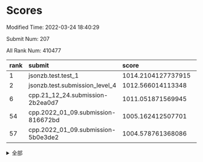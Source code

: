 # Scores

Modified Time: 2022-03-24 18:40:29

Submit Num: 207

All Rank Num: 410477

| rank |               submit               |       score        |       sigma        | pk_num |
| :--- | :--------------------------------- | :----------------- | :----------------- | :----- |
| 1    | jsonzb.test.test_1                 | 1014.2104127737915 | 0.8322901610212937 | 7934   |
| 2    | jsonzb.test.submission_level_4     | 1012.566014113348  | 0.7804145513866132 | 7932   |
| 6    | cpp.21_12_24.submission-2b2ea0d7   | 1011.051871569945  | 0.7636150860445162 | 7935   |
| 54   | cpp.2022_01_09.submission-816672bd | 1005.162412507701  | 0.724004538136225  | 7933   |
| 57   | cpp.2022_01_09.submission-5b0e3de2 | 1004.578761368086  | 0.7260206622792872 | 7936   |


<details>
<summary>全部</summary>

| rank |                 submit                 |       score        |       sigma        | pk_num |
| :--- | :------------------------------------- | :----------------- | :----------------- | :----- |
| 1    | jsonzb.test.test_1                     | 1014.2104127737915 | 0.8322901610212937 | 7934   |
| 2    | jsonzb.test.submission_level_4         | 1012.566014113348  | 0.7804145513866132 | 7932   |
| 3    | gobigger.level_3.submission_level_3_24 | 1012.005841336359  | 0.8125481753035001 | 7931   |
| 4    | gobigger.level_3.submission_level_3_27 | 1011.8517291490145 | 0.7841890303495322 | 7926   |
| 5    | gobigger.level_3.submission_level_3_30 | 1011.3477020061739 | 0.7744979788235973 | 7935   |
| 6    | cpp.21_12_24.submission-2b2ea0d7       | 1011.051871569945  | 0.7636150860445162 | 7935   |
| 7    | gobigger.level_3.submission_level_3_36 | 1010.9381923953231 | 0.7809810614734563 | 7933   |
| 8    | gobigger.level_3.submission_level_3_9  | 1010.9366592444883 | 0.7665687629592611 | 7936   |
| 9    | gobigger.level_3.submission_level_3_34 | 1010.8783047678735 | 0.7844051630799199 | 7934   |
| 10   | gobigger.level_3.submission_level_3_39 | 1010.8143899851409 | 0.7613226442726955 | 7932   |
| 11   | gobigger.level_3.submission_level_3_45 | 1010.8112508969664 | 0.7504824719703789 | 7930   |
| 12   | gobigger.level_3.submission_level_3_22 | 1010.6893498872422 | 0.7796192981833413 | 7931   |
| 13   | gobigger.level_3.submission_level_3_23 | 1010.6782804535557 | 0.7670030100789869 | 7936   |
| 14   | gobigger.level_3.submission_level_3_19 | 1010.6730751921663 | 0.7761919005790459 | 7932   |
| 15   | gobigger.level_3.submission_level_3_41 | 1010.5181282540087 | 0.7711046897935171 | 7930   |
| 16   | gobigger.level_3.submission_level_3_21 | 1010.4177772182967 | 0.7856633781436464 | 7935   |
| 17   | gobigger.level_3.submission_level_3_11 | 1010.4072620781102 | 0.7566236756081821 | 7930   |
| 18   | gobigger.level_3.submission_level_3_15 | 1010.3815523044375 | 0.769274868516333  | 7936   |
| 19   | gobigger.level_3.submission_level_3_28 | 1010.3680561070775 | 0.7659873076849393 | 7933   |
| 20   | gobigger.level_3.submission_level_3_13 | 1010.2772754220296 | 0.7662345655301188 | 7935   |
| 21   | gobigger.level_3.submission_level_3_49 | 1010.1516869147649 | 0.7501409086805586 | 7935   |
| 22   | gobigger.level_3.submission_level_3_25 | 1010.0864000996975 | 0.7566740226330548 | 7936   |
| 23   | gobigger.level_3.submission_level_3_29 | 1010.0630508083727 | 0.7588787734748905 | 7931   |
| 24   | gobigger.level_3.submission_level_3_32 | 1010.0384523766139 | 0.7531079445252061 | 7934   |
| 25   | gobigger.level_3.submission_level_3_42 | 1010.0298113105273 | 0.7443868904879588 | 7934   |
| 26   | gobigger.level_3.submission_level_3_47 | 1009.9713325574018 | 0.7513468346347562 | 7935   |
| 27   | gobigger.level_3.submission_level_3_18 | 1009.9255349864958 | 0.7611153197428456 | 7934   |
| 28   | gobigger.level_3.submission_level_3_1  | 1009.8886671843725 | 0.7834458318657018 | 7927   |
| 29   | gobigger.level_3.submission_level_3_48 | 1009.8789288330692 | 0.7621750549290773 | 7928   |
| 30   | gobigger.level_3.submission_level_3_7  | 1009.8668844434992 | 0.7408984675748262 | 7931   |
| 31   | gobigger.level_3.submission_level_3_16 | 1009.8650556553854 | 0.7414132640034076 | 7927   |
| 32   | gobigger.level_3.submission_level_3_5  | 1009.7142872888616 | 0.7423170723594646 | 7929   |
| 33   | gobigger.level_3.submission_level_3_35 | 1009.6350007134597 | 0.7283553113851796 | 7928   |
| 34   | gobigger.level_3.submission_level_3_20 | 1009.6324516801914 | 0.7324354797941957 | 7927   |
| 35   | gobigger.level_3.submission_level_3_8  | 1009.6319321055374 | 0.7320954976917057 | 7929   |
| 36   | gobigger.level_3.submission_level_3_46 | 1009.611460334359  | 0.7502604689369737 | 7931   |
| 37   | gobigger.level_3.submission_level_3_40 | 1009.5762020130632 | 0.7670789796481496 | 7934   |
| 38   | gobigger.level_3.submission_level_3_2  | 1009.5525583250284 | 0.7479494809581777 | 7934   |
| 39   | gobigger.level_3.submission_level_3_12 | 1009.5225822039893 | 0.7445436537346418 | 7942   |
| 40   | gobigger.level_3.submission_level_3_43 | 1009.2851122123234 | 0.7637763975095105 | 7934   |
| 41   | gobigger.level_3.submission_level_3_14 | 1009.1696958642578 | 0.7564385657182798 | 7933   |
| 42   | gobigger.level_3.submission_level_3_4  | 1009.1142259008737 | 0.7379769638436777 | 7927   |
| 43   | gobigger.level_3.submission_level_3_26 | 1009.0065185027348 | 0.7831274052287444 | 7931   |
| 44   | gobigger.level_3.submission_level_3_33 | 1008.9765847725754 | 0.7529868474978424 | 7932   |
| 45   | gobigger.level_3.submission_level_3_6  | 1008.9551733617851 | 0.7237272726621664 | 7931   |
| 46   | gobigger.level_3.submission_level_3_44 | 1008.9431942356116 | 0.7754877306433732 | 7933   |
| 47   | gobigger.level_3.submission_level_3_10 | 1008.8854822284393 | 0.7435075287033954 | 7928   |
| 48   | gobigger.level_3.submission_level_3_38 | 1008.8566330538295 | 0.7722505959039182 | 7934   |
| 49   | gobigger.level_3.submission_level_3_17 | 1008.8435753051798 | 0.7412638245975232 | 7936   |
| 50   | gobigger.level_3.submission_level_3_37 | 1008.7698065072616 | 0.7351166162937649 | 7934   |
| 51   | gobigger.level_3.submission_level_3_0  | 1008.6600368500744 | 0.7467891830543726 | 7937   |
| 52   | gobigger.level_3.submission_level_3_31 | 1008.6478307213638 | 0.7524884019195739 | 7928   |
| 53   | gobigger.level_3.submission_level_3_3  | 1008.5478407475243 | 0.7469026077107063 | 7929   |
| 54   | cpp.2022_01_09.submission-816672bd     | 1005.162412507701  | 0.724004538136225  | 7933   |
| 55   | gobigger.level_1.submission_level_1_19 | 1005.0363869647208 | 0.7182475691684574 | 7924   |
| 56   | gobigger.level_1.submission_level_1_11 | 1004.7496335418206 | 0.7115731567993505 | 7926   |
| 57   | cpp.2022_01_09.submission-5b0e3de2     | 1004.578761368086  | 0.7260206622792872 | 7936   |
| 58   | gobigger.level_1.submission_level_1_35 | 1004.3818142936576 | 0.7197410886709876 | 7932   |
| 59   | gobigger.level_1.submission_level_1_12 | 1004.348882578338  | 0.7235170061878533 | 7935   |
| 60   | gobigger.level_1.submission_level_1_6  | 1004.2410030034301 | 0.7137525169829606 | 7931   |
| 61   | gobigger.level_1.submission_level_1_22 | 1004.0234286075437 | 0.7026443265781943 | 7928   |
| 62   | gobigger.level_1.submission_level_1_2  | 1003.9939808567841 | 0.7206137087700868 | 7933   |
| 63   | gobigger.level_1.submission_level_1_34 | 1003.9629021155613 | 0.7121970891518072 | 7935   |
| 64   | gobigger.level_1.submission_level_1_13 | 1003.9236762385314 | 0.7124819691728527 | 7932   |
| 65   | gobigger.level_1.submission_level_1_14 | 1003.7980787857982 | 0.7097894502715941 | 7934   |
| 66   | gobigger.level_1.submission_level_1_36 | 1003.7616809206156 | 0.7102105336815012 | 7929   |
| 67   | gobigger.level_1.submission_level_1_25 | 1003.7139156925964 | 0.7073702152664327 | 7928   |
| 68   | gobigger.level_1.submission_level_1_4  | 1003.6640909010956 | 0.7132854559570188 | 7931   |
| 69   | gobigger.level_1.submission_level_1_37 | 1003.6568824685187 | 0.7076342696126329 | 7934   |
| 70   | gobigger.level_1.submission_level_1_16 | 1003.6384992839064 | 0.727674932535414  | 7933   |
| 71   | gobigger.level_1.submission_level_1_30 | 1003.5877213751609 | 0.7109305317334268 | 7938   |
| 72   | gobigger.level_1.submission_level_1_10 | 1003.5771954983945 | 0.7240646307579236 | 7933   |
| 73   | gobigger.level_1.submission_level_1_29 | 1003.5601177403673 | 0.7200556812405504 | 7936   |
| 74   | gobigger.level_1.submission_level_1_32 | 1003.5162848165436 | 0.7206244712205565 | 7928   |
| 75   | gobigger.level_1.submission_level_1_44 | 1003.5089192715099 | 0.7261334158385491 | 7933   |
| 76   | gobigger.level_1.submission_level_1_8  | 1003.4345082122715 | 0.7196569338793185 | 7931   |
| 77   | gobigger.level_1.submission_level_1_38 | 1003.4180301069154 | 0.7269362858428899 | 7930   |
| 78   | gobigger.level_1.submission_level_1_49 | 1003.3378727882362 | 0.7135900230754848 | 7931   |
| 79   | gobigger.level_1.submission_level_1_9  | 1003.2794422785032 | 0.7118170610605015 | 7932   |
| 80   | gobigger.level_1.submission_level_1_5  | 1003.2692564131079 | 0.7247343100669948 | 7933   |
| 81   | gobigger.level_1.submission_level_1_40 | 1003.263277831243  | 0.714985404266094  | 7935   |
| 82   | gobigger.level_1.submission_level_1_39 | 1003.2358899035604 | 0.7239107368643323 | 7930   |
| 83   | gobigger.level_1.submission_level_1_17 | 1003.2261581949973 | 0.7100413898288221 | 7927   |
| 84   | gobigger.level_1.submission_level_1_0  | 1003.1893086267091 | 0.715491746946145  | 7933   |
| 85   | gobigger.level_1.submission_level_1_3  | 1003.1387419400812 | 0.7259204473254506 | 7935   |
| 86   | gobigger.level_1.submission_level_1_21 | 1003.0937184184635 | 0.7073232606681823 | 7939   |
| 87   | gobigger.level_1.submission_level_1_26 | 1003.0766370173262 | 0.7240498704632655 | 7933   |
| 88   | gobigger.level_1.submission_level_1_48 | 1003.0761006395348 | 0.7085295368321027 | 7934   |
| 89   | gobigger.level_1.submission_level_1_46 | 1003.0720159776939 | 0.7077753998928221 | 7930   |
| 90   | gobigger.level_1.submission_level_1_27 | 1003.0599242115493 | 0.7147775094856114 | 7932   |
| 91   | gobigger.level_1.submission_level_1_45 | 1003.0521996650874 | 0.713158371907806  | 7929   |
| 92   | gobigger.level_1.submission_level_1_33 | 1003.0240576962145 | 0.7209739806949559 | 7934   |
| 93   | gobigger.level_1.submission_level_1_41 | 1003.0148776105842 | 0.7049616559124824 | 7936   |
| 94   | gobigger.level_1.submission_level_1_15 | 1002.9735778315151 | 0.7098175040641429 | 7934   |
| 95   | gobigger.level_1.submission_level_1_23 | 1002.7974662397163 | 0.7123730062251027 | 7931   |
| 96   | gobigger.level_1.submission_level_1_18 | 1002.768373505649  | 0.7045623118635078 | 7933   |
| 97   | gobigger.level_1.submission_level_1_20 | 1002.7499374215361 | 0.7126444231407295 | 7938   |
| 98   | gobigger.level_1.submission_level_1_47 | 1002.7308297064693 | 0.7180453463906421 | 7933   |
| 99   | gobigger.level_1.submission_level_1_42 | 1002.6363594821861 | 0.7216122092851615 | 7932   |
| 100  | gobigger.level_1.submission_level_1_1  | 1002.6201074314412 | 0.7097317428310671 | 7929   |
| 101  | gobigger.level_1.submission_level_1_24 | 1002.4975098060154 | 0.7105383934641516 | 7928   |
| 102  | gobigger.level_1.submission_level_1_28 | 1002.4183564551167 | 0.7210557704680699 | 7930   |
| 103  | gobigger.level_1.submission_level_1_7  | 1002.2319497509687 | 0.6991388603194162 | 7935   |
| 104  | gobigger.level_1.submission_level_1_43 | 1002.2112215440272 | 0.7185685021786009 | 7928   |
| 105  | gobigger.level_1.submission_level_1_31 | 1001.6151412393352 | 0.6923239971079348 | 7929   |
| 106  | gobigger.random.submission_random_15   | 997.7669721468286  | 0.6974469937708413 | 7935   |
| 107  | gobigger.random.submission_random_24   | 997.369883780323   | 0.7156011682128904 | 7934   |
| 108  | gobigger.random.submission_random_12   | 997.3512175236067  | 0.7168196322546784 | 7932   |
| 109  | gobigger.random.submission_random_8    | 997.112902942486   | 0.7065870553428436 | 7934   |
| 110  | gobigger.random.submission_random_19   | 996.9013221054444  | 0.706322779000608  | 7938   |
| 111  | gobigger.random.submission_random_31   | 996.8490768402286  | 0.7182007199347328 | 7937   |
| 112  | gobigger.random.submission_random_39   | 996.5597185875828  | 0.7131551818192122 | 7933   |
| 113  | gobigger.random.submission_random_43   | 996.4826612185346  | 0.7035355981412714 | 7930   |
| 114  | gobigger.random.submission_random_6    | 996.4730721118548  | 0.7055021715979163 | 7927   |
| 115  | gobigger.random.submission_random_17   | 996.471388206427   | 0.7150991040880029 | 7932   |
| 116  | gobigger.random.submission_random_47   | 996.4666557045251  | 0.7038471024917784 | 7931   |
| 117  | gobigger.random.submission_random_7    | 996.4452298715591  | 0.7051117251667384 | 7932   |
| 118  | gobigger.random.submission_random_30   | 996.4153003014925  | 0.7196951585586121 | 7930   |
| 119  | gobigger.random.submission_random_34   | 996.2752785724655  | 0.7147113205344272 | 7929   |
| 120  | gobigger.random.submission_random_41   | 996.2652649895368  | 0.7107109338837941 | 7930   |
| 121  | gobigger.random.submission_random_10   | 996.2611193092215  | 0.7101780928347872 | 7932   |
| 122  | gobigger.random.submission_random_40   | 996.2472434125018  | 0.7194538886943085 | 7934   |
| 123  | gobigger.random.submission_random_9    | 996.2465153219835  | 0.703948179632836  | 7927   |
| 124  | gobigger.random.submission_random_2    | 996.2423575533131  | 0.7053218693129193 | 7930   |
| 125  | gobigger.random.submission_random_49   | 996.1957559603289  | 0.70643768686006   | 7928   |
| 126  | gobigger.random.submission_random_44   | 996.1901476573113  | 0.7003666020342627 | 7936   |
| 127  | gobigger.random.submission_random_37   | 996.1716393050987  | 0.7179403195675272 | 7936   |
| 128  | gobigger.random.submission_random_48   | 996.1503417061834  | 0.7152156368933621 | 7930   |
| 129  | gobigger.random.submission_random_33   | 996.1413056713725  | 0.7103897934308073 | 7935   |
| 130  | gobigger.random.submission_random_4    | 996.0714375071855  | 0.705913790626775  | 7929   |
| 131  | gobigger.random.submission_random_45   | 996.0538606066149  | 0.7003738255521899 | 7930   |
| 132  | gobigger.random.submission_random_28   | 996.0401843868196  | 0.7254617893559183 | 7935   |
| 133  | gobigger.random.submission_random_5    | 996.0129155917908  | 0.7203251301456165 | 7932   |
| 134  | gobigger.random.submission_random_1    | 995.9798948715614  | 0.7166911195011616 | 7930   |
| 135  | gobigger.random.submission_random_46   | 995.880851431308   | 0.7139064487334188 | 7935   |
| 136  | gobigger.random.submission_random_13   | 995.8230157656043  | 0.7233812992564531 | 7931   |
| 137  | gobigger.random.submission_random_11   | 995.8168589888807  | 0.7003322488054631 | 7933   |
| 138  | gobigger.random.submission_random_16   | 995.7747956651498  | 0.7018913286576072 | 7930   |
| 139  | gobigger.random.submission_random_18   | 995.7608630518656  | 0.7143256637816621 | 7932   |
| 140  | gobigger.random.submission_random_14   | 995.7397383306757  | 0.721329514080066  | 7926   |
| 141  | gobigger.random.submission_random_32   | 995.7185287219131  | 0.7106923098692858 | 7931   |
| 142  | gobigger.random.submission_random_0    | 995.7024808106472  | 0.7013662389341662 | 7932   |
| 143  | gobigger.random.submission_random_25   | 995.6866695597728  | 0.7094146412867569 | 7931   |
| 144  | gobigger.random.submission_random_23   | 995.6767574826227  | 0.7038737634862141 | 7934   |
| 145  | gobigger.random.submission_random_36   | 995.6602623892943  | 0.7095048960790858 | 7931   |
| 146  | gobigger.random.submission_random_27   | 995.5877580016112  | 0.705080762916169  | 7929   |
| 147  | gobigger.random.submission_random_29   | 995.5248349346681  | 0.7117086499132571 | 7929   |
| 148  | gobigger.random.submission_random_26   | 995.2257346570169  | 0.711536784336642  | 7930   |
| 149  | gobigger.random.submission_random_35   | 995.0839310569228  | 0.71934959588359   | 7935   |
| 150  | gobigger.random.submission_random_38   | 994.9896518399565  | 0.7223410335507524 | 7934   |
| 151  | gobigger.random.submission_random_20   | 994.7986233406056  | 0.7083082809246911 | 7931   |
| 152  | gobigger.random.submission_random_42   | 994.7698712166607  | 0.7201876243826776 | 7930   |
| 153  | gobigger.random.submission_random_22   | 994.6886001414907  | 0.7123812525426148 | 7931   |
| 154  | gobigger.random.submission_random_3    | 994.6453763418438  | 0.7198279371841477 | 7935   |
| 155  | gobigger.random.submission_random_21   | 994.639018144075   | 0.7065169653146698 | 7938   |
| 156  | gobigger.level_2.submission_level_2_6  | 994.2748167711799  | 0.7315240800976556 | 7928   |
| 157  | gobigger.level_2.submission_level_2_15 | 994.1812030139847  | 0.7177589557126282 | 7928   |
| 158  | gobigger.level_2.submission_level_2_35 | 993.8643743124707  | 0.7503053851802817 | 7931   |
| 159  | gobigger.level_2.submission_level_2_34 | 993.7398908040337  | 0.7504304280737834 | 7932   |
| 160  | gobigger.level_2.submission_level_2_44 | 993.7386977725176  | 0.7300140996838907 | 7933   |
| 161  | gobigger.level_2.submission_level_2_30 | 993.6120420338203  | 0.7358889298998492 | 7927   |
| 162  | gobigger.level_2.submission_level_2_29 | 993.4654900045239  | 0.7374885704689362 | 7929   |
| 163  | gobigger.level_2.submission_level_2_21 | 993.1565251297119  | 0.7447586353062119 | 7933   |
| 164  | gobigger.level_2.submission_level_2_28 | 993.119019297299   | 0.7406241335969687 | 7931   |
| 165  | gobigger.level_2.submission_level_2_10 | 993.1123289786792  | 0.7392018066502194 | 7933   |
| 166  | gobigger.level_2.submission_level_2_23 | 993.0470420121572  | 0.7443908781044352 | 7932   |
| 167  | gobigger.level_2.submission_level_2_1  | 993.035635704993   | 0.730227436375353  | 7936   |
| 168  | gobigger.level_2.submission_level_2_19 | 992.8267194170691  | 0.7457522839521584 | 7934   |
| 169  | gobigger.level_2.submission_level_2_48 | 992.8157832977238  | 0.7384660026452974 | 7930   |
| 170  | gobigger.level_2.submission_level_2_24 | 992.7831188176904  | 0.7376455418997572 | 7934   |
| 171  | gobigger.level_2.submission_level_2_20 | 992.7390047855592  | 0.7506508258846024 | 7928   |
| 172  | gobigger.level_2.submission_level_2_4  | 992.6246246755478  | 0.737789763180959  | 7929   |
| 173  | gobigger.level_2.submission_level_2_2  | 992.572614780677   | 0.7476585702279765 | 7926   |
| 174  | gobigger.level_2.submission_level_2_49 | 992.5263832544691  | 0.7588571488567799 | 7934   |
| 175  | gobigger.level_2.submission_level_2_47 | 992.4489773486507  | 0.7358256674369917 | 7937   |
| 176  | gobigger.level_2.submission_level_2_18 | 992.3643173940962  | 0.7363703660873326 | 7935   |
| 177  | gobigger.level_2.submission_level_2_13 | 992.3491107259072  | 0.7364009154096692 | 7931   |
| 178  | gobigger.level_2.submission_level_2_16 | 992.3415491922101  | 0.7500872660942947 | 7932   |
| 179  | gobigger.level_2.submission_level_2_39 | 992.2554745852642  | 0.7368188104689162 | 7928   |
| 180  | gobigger.level_2.submission_level_2_22 | 992.2448628804451  | 0.7517521748184773 | 7931   |
| 181  | gobigger.level_2.submission_level_2_5  | 992.2026934048724  | 0.7562214781851583 | 7929   |
| 182  | gobigger.level_2.submission_level_2_45 | 992.0817238248022  | 0.7370835892479397 | 7933   |
| 183  | gobigger.level_2.submission_level_2_9  | 991.9511674530382  | 0.7481382730103383 | 7931   |
| 184  | gobigger.level_2.submission_level_2_40 | 991.8725328552171  | 0.7521233409945263 | 7933   |
| 185  | gobigger.level_2.submission_level_2_27 | 991.8486293767702  | 0.732933461048578  | 7935   |
| 186  | gobigger.level_2.submission_level_2_43 | 991.7937487561401  | 0.7496960479215665 | 7928   |
| 187  | gobigger.level_2.submission_level_2_14 | 991.7879882502848  | 0.7529666025776837 | 7934   |
| 188  | gobigger.level_2.submission_level_2_0  | 991.7536210271548  | 0.7604561784111257 | 7938   |
| 189  | gobigger.level_2.submission_level_2_37 | 991.623479021046   | 0.7482834092855838 | 7927   |
| 190  | gobigger.level_2.submission_level_2_33 | 991.58705258417    | 0.7423049873229391 | 7934   |
| 191  | gobigger.level_2.submission_level_2_32 | 991.5501017035174  | 0.7454416661773786 | 7926   |
| 192  | gobigger.level_2.submission_level_2_31 | 991.5380617391842  | 0.7652261549493306 | 7935   |
| 193  | gobigger.level_2.submission_level_2_26 | 991.4897626677745  | 0.7436181108137212 | 7930   |
| 194  | gobigger.level_2.submission_level_2_8  | 991.4272335961347  | 0.7566998280680514 | 7934   |
| 195  | gobigger.level_2.submission_level_2_11 | 991.3676640811614  | 0.746441818826497  | 7926   |
| 196  | gobigger.level_2.submission_level_2_38 | 991.3468839313755  | 0.7453565344316456 | 7930   |
| 197  | gobigger.level_2.submission_level_2_25 | 991.2200807510446  | 0.7572508084923929 | 7932   |
| 198  | gobigger.level_2.submission_level_2_42 | 991.2147100698628  | 0.7592359208313033 | 7934   |
| 199  | gobigger.level_2.submission_level_2_7  | 991.1590325307557  | 0.7780941399244645 | 7935   |
| 200  | gobigger.level_2.submission_level_2_46 | 990.9721978953801  | 0.7466835803929356 | 7935   |
| 201  | gobigger.level_2.submission_level_2_3  | 990.4099077938295  | 0.7602968901742503 | 7929   |
| 202  | gobigger.level_2.submission_level_2_17 | 990.2832149807132  | 0.7619093467399701 | 7935   |
| 203  | gobigger.level_2.submission_level_2_41 | 990.163472963894   | 0.783778091450961  | 7932   |
| 204  | gobigger.level_2.submission_level_2_12 | 989.8172582367864  | 0.7788179746671821 | 7932   |
| 205  | gobigger.level_2.submission_level_2_36 | 989.7381728765648  | 0.769160017386903  | 7929   |
| 206  | gobigger.none.submission_none_0        | 978.9377723660964  | 1.2873634188673286 | 7932   |
| 207  | gobigger.none.submission_none_1        | 976.3272069483247  | 1.433065566706193  | 7930   |

</details>